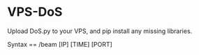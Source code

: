 # VPS-DoS

Upload DoS.py to your VPS, and pip install any missing libraries.

Syntax == /beam [IP] [TIME] [PORT]
